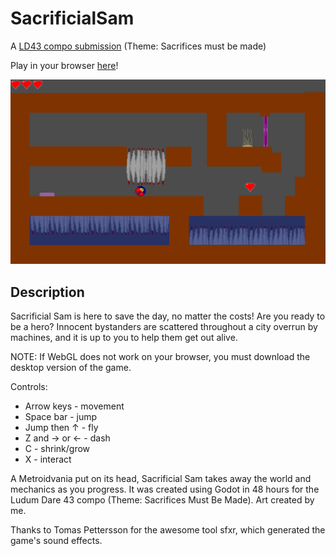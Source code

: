 # SacrificialSam
A [LD43 compo submission](https://ldjam.com/events/ludum-dare/43/sacrificial-sam) (Theme: Sacrifices must be made)

Play in your browser [here](https://tinymushroom.itch.io/sacrificial-sam)!


![Screenshot of level](/screenshots/Level.png?raw=true)
      

## Description
Sacrificial Sam is here to save the day, no matter the costs! Are you ready to be a hero? Innocent bystanders are scattered throughout a city overrun by machines, and it is up to you to help them get out alive.

NOTE: If WebGL does not work on your browser, you must download the desktop version of the game.

Controls:

* Arrow keys - movement
* Space bar - jump
* Jump then ↑ - fly
* Z and → or ← - dash
* C - shrink/grow
* X - interact

A Metroidvania put on its head, Sacrificial Sam takes away the world and mechanics as you progress. It was created using Godot in 48 hours for the Ludum Dare 43 compo (Theme: Sacrifices Must Be Made). Art created by me.

Thanks to Tomas Pettersson for the awesome tool sfxr, which generated the game's sound effects.
